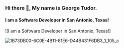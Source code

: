 ### Hi there 👋, My name is George Tudor.
#### I am a Software Developer in San Antonio, Texas!
![I am a Software Developer in San Antonio, Texas!]

<!--
**George-Tudor/George-Tudor** is a ✨ _special_ ✨ repository because its `README.md` (this file) appears on your GitHub profile.

Here are some ideas to get you started:

- 🔭 I’m currently working on my Capstone project for Codeup, BookAlert.
- 🌱 I’m currently learning as much as I can.
- 👯 I’m looking to collaborate on anything.
- 💬 Ask me about random Star Wars and Star Trek facts.
- 📫 How to reach me: alexander.george.tudor@gmail.com
- 😄 Pronouns: He/Him
- ⚡ Fun fact: A whale's heart is the size of a minivan.
-->
![1B73DB00-6C0E-4B11-81E6-D44B431F6DB3_1_105_c](https://user-images.githubusercontent.com/86627449/142703417-b23310d1-fc1a-44cd-af21-9a70af132d72.jpeg)
